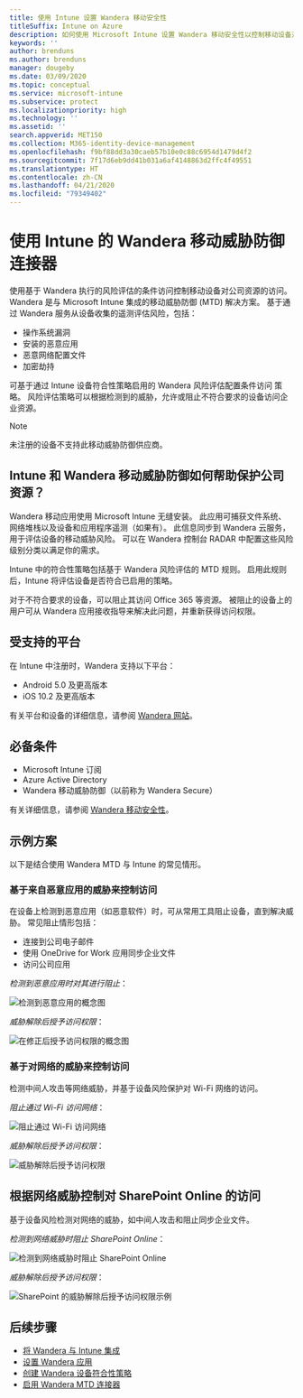 ```yaml
---
title: 使用 Intune 设置 Wandera 移动安全性
titleSuffix: Intune on Azure
description: 如何使用 Microsoft Intune 设置 Wandera 移动安全性以控制移动设备对公司资源的访问。
keywords: ''
author: brenduns
ms.author: brenduns
manager: dougeby
ms.date: 03/09/2020
ms.topic: conceptual
ms.service: microsoft-intune
ms.subservice: protect
ms.localizationpriority: high
ms.technology: ''
ms.assetid: ''
search.appverid: MET150
ms.collection: M365-identity-device-management
ms.openlocfilehash: f9bf88dd3a30caeb57b10e0c88c6954d1479d4f2
ms.sourcegitcommit: 7f17d6eb9dd41b031a6af4148863d2ffc4f49551
ms.translationtype: HT
ms.contentlocale: zh-CN
ms.lasthandoff: 04/21/2020
ms.locfileid: "79349402"
---
```

# <a name="wandera-mobile-threat-defense-connector-with-intune"></a>使用 Intune 的 Wandera 移动威胁防御连接器  

使用基于 Wandera 执行的风险评估的条件访问控制移动设备对公司资源的访问。 Wandera 是与 Microsoft Intune 集成的移动威胁防御 (MTD) 解决方案。  基于通过 Wandera 服务从设备收集的遥测评估风险，包括：
- 操作系统漏洞
- 安装的恶意应用
- 恶意网络配置文件
- 加密劫持

可基于通过 Intune 设备符合性策略启用的 Wandera 风险评估配置条件访问  策略。 风险评估策略可以根据检测到的威胁，允许或阻止不符合要求的设备访问企业资源。  

> [!NOTE]
> 未注册的设备不支持此移动威胁防御供应商。

## <a name="how-do-intune-and-wandera-mobile-threat-defense-help-protect-your-company-resources"></a>Intune 和 Wandera 移动威胁防御如何帮助保护公司资源？  

Wandera 移动应用使用 Microsoft Intune 无缝安装。 此应用可捕获文件系统、网络堆栈以及设备和应用程序遥测（如果有）。 此信息同步到 Wandera 云服务，用于评估设备的移动威胁风险。 可以在 Wandera 控制台 RADAR 中配置这些风险级别分类以满足你的需求。

Intune 中的符合性策略包括基于 Wandera 风险评估的 MTD 规则。 启用此规则后，Intune 将评估设备是否符合已启用的策略。

对于不符合要求的设备，可以阻止其访问 Office 365 等资源。 被阻止的设备上的用户可从 Wandera 应用接收指导来解决此问题，并重新获得访问权限。

## <a name="supported-platforms"></a>受支持的平台  

在 Intune 中注册时，Wandera 支持以下平台：

- Android 5.0 及更高版本  
- iOS 10.2 及更高版本 

有关平台和设备的详细信息，请参阅 [Wandera 网站](https://www.wandera.com/mobile-threat-defense/)。

## <a name="prerequisites"></a>必备条件  

- Microsoft Intune 订阅  
- Azure Active Directory  
- Wandera 移动威胁防御（以前称为 Wandera Secure）  

有关详细信息，请参阅 [Wandera 移动安全性](https://www.wandera.com/mobile-security/)。
 
## <a name="sample-scenarios"></a>示例方案

以下是结合使用 Wandera MTD 与 Intune 的常见情形。

### <a name="control-access-based-on-threats-from-malicious-apps"></a>基于来自恶意应用的威胁来控制访问  

在设备上检测到恶意应用（如恶意软件）时，可从常用工具阻止设备，直到解决威胁。 常见阻止情形包括：  
- 连接到公司电子邮件  
- 使用 OneDrive for Work 应用同步企业文件  
- 访问公司应用  

*检测到恶意应用时对其进行阻止*：

![检测到恶意应用的概念图](./media/wandera-mtd-connector/wandera-malicious-apps-blocked.png)  

*威胁解除后授予访问权限*： 

![在修正后授予访问权限的概念图](./media/wandera-mtd-connector/wandera-malicious-apps-unblocked.png)


### <a name="control-access-based-on-threat-to-network"></a>基于对网络的威胁来控制访问  

检测中间人攻击等网络威胁，并基于设备风险保护对 Wi-Fi 网络的访问。  

*阻止通过 Wi-Fi 访问网络*：  

![阻止通过 Wi-Fi 访问网络](./media/wandera-mtd-connector/wandera-network-wifi-blocked.png)

*威胁解除后授予访问权限*：  

![威胁解除后授予访问权限](./media/wandera-mtd-connector/wandera-network-wifi-unblocked.png)  

## <a name="control-access-to-sharepoint-online-based-on-threat-to-network"></a>根据网络威胁控制对 SharePoint Online 的访问

基于设备风险检测对网络的威胁，如中间人攻击和阻止同步企业文件。

*检测到网络威胁时阻止 SharePoint Online*：  

![检测到网络威胁时阻止 SharePoint Online](./media/wandera-mtd-connector/wandera-network-spo-blocked.png)  

*威胁解除后授予访问权限*：  

![SharePoint 的威胁解除后授予访问权限示例](./media/wandera-mtd-connector/wandera-network-spo-unblocked.png)  

<!-- 
### Control access on unenrolled devices based on threats from malicious apps

When the Wandera Mobile Threat Defense solution considers a device to be infected:

![App protection policy blocks due to detected malware](./media/wandera-mtd-connector/wandera-mobile-app-policy-block.png)

Access is granted on remediation:

![Access is granted on remediation for App protection policy](./media/wandera-mtd-connector/wandera-mobile-app-policy-remediated.png)
-->

## <a name="next-steps"></a>后续步骤

- [将 Wandera 与 Intune 集成](wandera-mtd-connector-integration.md)
- [设置 Wandera 应用](mtd-apps-ios-app-configuration-policy-add-assign.md)
- [创建 Wandera 设备符合性策略](mtd-device-compliance-policy-create.md)
- [启用 Wandera MTD 连接器](mtd-connector-enable.md)
